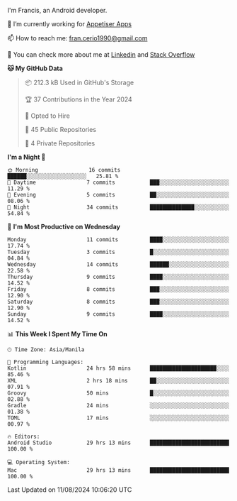 
I'm Francis, an Android developer.

🔭 I’m currently working for [Appetiser Apps](http://appetiser.com.au)

📫 How to reach me: fran.cerio1990@gmail.com

👀 You can check more about me at [Linkedin](https://www.linkedin.com/in/francerio/) and [Stack Overflow](https://stackoverflow.com/users/1614267/fran-ceriu)



<!--START_SECTION:waka-->
**🐱 My GitHub Data** 

> 📦 212.3 kB Used in GitHub's Storage 
 > 
> 🏆 37 Contributions in the Year 2024
 > 
> 💼 Opted to Hire
 > 
> 📜 45 Public Repositories 
 > 
> 🔑 4 Private Repositories 
 > 
**I'm a Night 🦉** 

```text
🌞 Morning                16 commits          ██████░░░░░░░░░░░░░░░░░░░   25.81 % 
🌆 Daytime                7 commits           ███░░░░░░░░░░░░░░░░░░░░░░   11.29 % 
🌃 Evening                5 commits           ██░░░░░░░░░░░░░░░░░░░░░░░   08.06 % 
🌙 Night                  34 commits          ██████████████░░░░░░░░░░░   54.84 % 
```
📅 **I'm Most Productive on Wednesday** 

```text
Monday                   11 commits          ████░░░░░░░░░░░░░░░░░░░░░   17.74 % 
Tuesday                  3 commits           █░░░░░░░░░░░░░░░░░░░░░░░░   04.84 % 
Wednesday                14 commits          ██████░░░░░░░░░░░░░░░░░░░   22.58 % 
Thursday                 9 commits           ████░░░░░░░░░░░░░░░░░░░░░   14.52 % 
Friday                   8 commits           ███░░░░░░░░░░░░░░░░░░░░░░   12.90 % 
Saturday                 8 commits           ███░░░░░░░░░░░░░░░░░░░░░░   12.90 % 
Sunday                   9 commits           ████░░░░░░░░░░░░░░░░░░░░░   14.52 % 
```


📊 **This Week I Spent My Time On** 

```text
🕑︎ Time Zone: Asia/Manila

💬 Programming Languages: 
Kotlin                   24 hrs 58 mins      █████████████████████░░░░   85.46 % 
XML                      2 hrs 18 mins       ██░░░░░░░░░░░░░░░░░░░░░░░   07.91 % 
Groovy                   50 mins             █░░░░░░░░░░░░░░░░░░░░░░░░   02.88 % 
Gradle                   24 mins             ░░░░░░░░░░░░░░░░░░░░░░░░░   01.38 % 
TOML                     17 mins             ░░░░░░░░░░░░░░░░░░░░░░░░░   00.97 % 

🔥 Editors: 
Android Studio           29 hrs 13 mins      █████████████████████████   100.00 % 

💻 Operating System: 
Mac                      29 hrs 13 mins      █████████████████████████   100.00 % 
```


 Last Updated on 11/08/2024 10:06:20 UTC
<!--END_SECTION:waka-->
